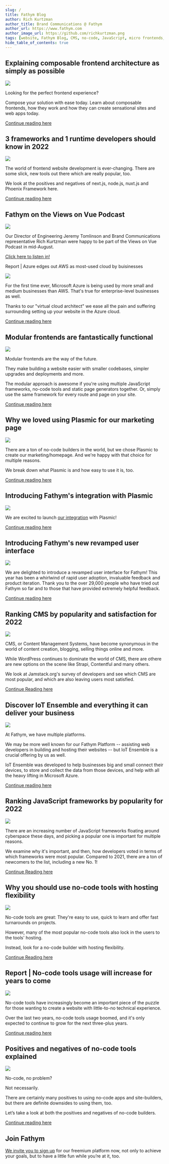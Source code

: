 ```yaml
---
slug: /
title: Fathym Blog
author: Rich Kurtzman
author_title: Brand Communications @ Fathym
author_url: https://www.fathym.com
author_image_url: https://github.com/richkurtzman.png
tags: [website, Fathym Blog, CMS, no-code, JavaScript, micro frontends, IoT, modular frontend, composable frontend architecture]
hide_table_of_contents: true
---
```


## Explaining composable frontend architecture as simply as possible

![](https://www.fathym.com/img/newmfe.png)

Looking for the perfect frontend experience?

Compose your solution with ease today. Learn about composable frontends, how they work and how they can create sensational sites and web apps today.

[Continue reading here](https://www.fathym.com/blog/articles/2022/september/2022-09-01-explaining-composable-frontend-architecture-as-simply-as-possible)

## 3 frameworks and 1 runtime developers should know in 2022

![](https://www.fathym.com/img/nextnuxtnode.png)

The world of frontend website development is ever-changing. There are some slick, new tools out there which are really popular, too. 

We look at the positives and negatives of next.js, node.js, nuxt.js and Phoenix Framework here. 

[Continue reading here](/blog/articles/2022/august/2022-08-29-three-frameworks-and-one-runtime)

## Fathym on the Views on Vue Podcast

![](https://www.fathym.com/img/viewsonvue.png)

Our Director of Engineering Jeremy Tomlinson and Brand Communications representative Rich Kurtzman were happy to be part of the Views on Vue Podcast in mid-August. 

[Click here to listen in!](https://www.fathym.com/blog/articles/2022/august/2022-08-25-views-on-vue)

Report | Azure edges out AWS as most-used cloud by buisinesses

![](https://www.fathym.com/img/azureaws.png)

For the first time ever, Microsoft Azure is being used by more small and medium businesses than AWS. That's true for enterprise-level businesses as well. 

Thanks to our "virtual cloud architect" we ease all the pain and suffering surrounding setting up your website in the Azure cloud. 

[Continue reading here](https://www.fathym.com/blog/articles/2022/august/2022-08-19-azure-edges-out-aws)
## Modular frontends are fantastically functional

![](https://www.fathym.com/img/smilingdev.png)

Modular frontends are the way of the future. 

They make building a website easier with smaller codebases, simpler upgrades and deployments and more. 

The modular approach is awesome if you're using multiple JavaScript frameworks, no-code tools and static page generators together. Or, simply use the same framework for every route and page on your site.

[Continue reading here](https://www.fathym.com/blog/articles/2022/august/2022-08-16-modular-frontends-fantastically-functional)
## Why we loved using Plasmic for our marketing page 

![](https://www.fathym.com/img/plasmiclogo2.png)

There are a ton of no-code builders in the world, but we chose Plasmic to create our marketing/homepage. And we're happy with that choice for multiple reasons. 

We break down what Plasmic is and how easy to use it is, too. 

[Continue reading here](https://www.fathym.com/blog/articles/2022/august/2022-08-10-why-we-loved-using-plasmic-for-our-marketing-page)
## Introducing Fathym's integration with Plasmic

![](https://www.fathym.com/img/plasmicfathym5.png)

We are excited to launch [our integration](https://www.plasmic.app/integrations) with Plasmic! 

[Continue reading here](https://www.fathym.com/blog/articles/2022/august/2022-08-10-introducing-fathym-plasmic-integration)

## Introducing Fathym's new revamped user interface

![](https://www.fathym.com/img/fathymbubbles.png)

We are delighted to introduce a revamped user interface for Fathym! This year has been a whirlwind of rapid user adoption, invaluable feedback and product iteration. Thank you to the over 29,000 people who have tried out Fathym so far and to those that have provided extremely helpful feedback. 

[Continue reading here](https://www.fathym.com/blog/articles/2022/august/2022-08-08-introducing-fathyms-revamped-ui)
## Ranking CMS by popularity and satisfaction for 2022

![](https://www.fathym.com/img/popularcms2022.png)

CMS, or Content Management Systems, have become synonymous in the world of content creation, blogging, selling things online and more. 

While WordPress continues to dominate the world of CMS, there are othere are new options on the scene like Strapi, Contentful and many others. 

We look at Jamstack.org's survey of developers and see which CMS are most popular, and which are also leaving users most satisfied. 

[Continue Reading here](https://www.fathym.com/blog/articles/2022/july/2022-07-28-ranking-cms-on-popularity-2022)

## Discover IoT Ensemble and everything it can deliver your business

![](https://www.fathym.com/img/iotensemble2.png)

At Fathym, we have multiple platforms. 

We may be more well known for our Fathym Platform -- assisting web developers in building and hosting their websites -- but IoT Ensemble is a crucial offering by us as well. 

IoT Ensemble was developed to help businesses big and small connect their devices, to store and collect the data from those devices, and help with all the heavy lifting in Microsoft Azure. 

[Continue reading here](https://www.fathym.com/blog/articles/2022/july/2022-07-15-discover-iot-ensemble)

## Ranking JavaScript frameworks by popularity for 2022

![](https://www.fathym.com/img/compandcoffee.png)

There are an increasing number of JavaScript frameworks floating around cyberspace these days, and picking a popular one is important for multiple reasons. 

We examine why it's important, and then, how developers voted in terms of which frameworks were most popular. Compared to 2021, there are a ton of newcomers to the list, including a new No. 1!

[Continue Reading here](https://www.fathym.com/blog/articles/2022/july/2022-07-13-ranking-javascript-frameworks-by-popularity-2022)
## Why you should use no-code tools with hosting flexibility

![](https://www.fathym.com/img/nocodepencil.png)

No-code tools are great: They're easy to use, quick to learn and offer fast turnarounds on projects. 

However, many of the most popular no-code tools also lock in the users to the tools' hosting. 

Instead, look for a no-code builder with hosting flexibility. 

[Continue Reading here](https://www.fathym.com/blog/articles/2022/july/2022-07-11-use-no-code-tools-with-hosting-flexibility)

## Report | No-code tools usage will increase for years to come

![](https://www.fathym.com/img/nocode3.png)

No-code tools have increasingly become an important piece of the puzzle for those wanting to create a website with little-to-no technical experience. 

Over the last two years, no-code tools usage boomed, and it's only expected to continue to grow for the next three-plus years.

[Continue reading here](https://www.fathym.com/blog/articles/2022/july/2022-07-05-no-code-tools-usage-will-increase)

## Positives and negatives of no-code tools explained

![](https://www.fathym.com/img/nocodenice.png)

No-code, no problem?  

Not necessarily.  

There are certainly many positives to using no-code apps and site-builders, but there are definite downsides to using them, too.  

Let’s take a look at both the positives and negatives of no-code builders.

[Continue reading here](https://www.fathym.com/blog/articles/2022/june/2022-06-28-positives-and-negatives-of-no-code-tools)

## Join Fathym 

[We invite you to sign up](https://www.fathym.com/dashboard) for our freemium platform now, not only to achieve your goals, but to have a little fun while you’re at it, too. 
